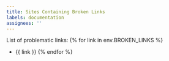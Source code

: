 ```yaml
---
title: Sites Containing Broken Links
labels: documentation
assignees: ''
---
```


List of problematic links:
{% for link in env.BROKEN_LINKS %}
- {{ link }}
{% endfor %}
